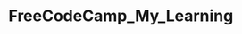 # FreeCodeCamp_My_Learning
<html>
  <head>
<style>
  
  
</style>
</head>
  
<body>
  </body>
</html>
